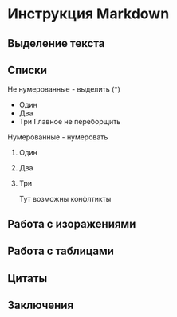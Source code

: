 # Инструкция Markdown

## Выделение текста

## Списки 

Не нумерованные - выделить (*)
* Один
* Два
* Три
Главное не переборщить

Нумерованные - нумеровать
1. Один
2. Два
3. Три
    
    Тут возможны конфлтикты
    
## Работа с изоражениями


## Работа с таблицами


##  Цитаты 


## Заключения


##